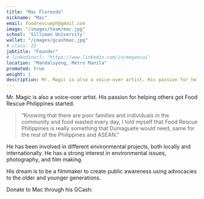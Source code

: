 ```yaml
---
title: "Mac Florendo"
nickname: "Mac"
email: foodrescueph@gmail.com
image: "/images/team/mac.jpg"
school: 'Silliman University'
wallet: "/images/gcashmac.jpg"
# class: 23
jobtitle: "Founder"
# linkedinurl: "https://www.linkedin.com/in/megancui"
location: "Mandaluyong, Metro Manila"
promoted: true
weight: 1
description: Mr. Magic is also a voice-over artist. His passion for helping others got Food Rescue Philippines started.
---
```


Mr. Magic is also a voice-over artist. His passion for helping others got Food Rescue Philippines started.


> “Knowing that there are poor families and individuals in the community and food wasted every day, I told myself that Food Rescue Philippines is really something that Dumaguete would need, same for the rest of the Philippines and ASEAN.”


He has been involved in different environmental projects, both locally and internationally. He has a strong interest in environmental issues, photography, and film making.

<!--  He is presently an active member of Cuernos de Negros Mountaineers Club. --> 

His dream is to be a filmmaker to create public awareness using advocacies to the older and younger generations.


Donate to Mac through his GCash:

<!-- ![Gcash](/images/gcashmac.jpg) -->
